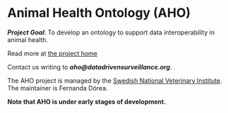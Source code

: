 # Animal Health Ontology (AHO)

**_Project Goal_**: To develop an ontology to support data interoperability in animal health.

Read more at [the project home](http://datadrivensurveillance.org/ontology/)

Contact us writing to **_aho@datadrivensurveillance.org_**. 

The AHO project is managed by the [Swedish National Veterinary Institute](http://www.sva.se). The maintainer is Fernanda Dórea.

**Note that AHO is under early stages of development.**
